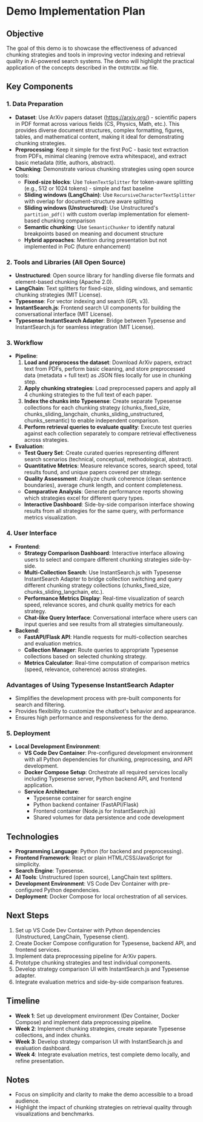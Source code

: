# Demo Implementation Plan

## Objective
The goal of this demo is to showcase the effectiveness of advanced chunking strategies and tools in improving vector indexing and retrieval quality in AI-powered search systems. The demo will highlight the practical application of the concepts described in the `OVERVIEW.md` file.

## Key Components

### 1. Data Preparation
- **Dataset**: Use ArXiv papers dataset (https://arxiv.org/) - scientific papers in PDF format across various fields (CS, Physics, Math, etc.). This provides diverse document structures, complex formatting, figures, tables, and mathematical content, making it ideal for demonstrating chunking strategies.
- **Preprocessing**: Keep it simple for the first PoC - basic text extraction from PDFs, minimal cleaning (remove extra whitespace), and extract basic metadata (title, authors, abstract).
- **Chunking**: Demonstrate various chunking strategies using open source tools:
  - **Fixed-size blocks**: Use `TokenTextSplitter` for token-aware splitting (e.g., 512 or 1024 tokens) - simple and fast baseline
  - **Sliding windows (LangChain)**: Use `RecursiveCharacterTextSplitter` with overlap for document-structure aware splitting
  - **Sliding windows (Unstructured)**: Use Unstructured's `partition_pdf()` with custom overlap implementation for element-based chunking comparison
  - **Semantic chunking**: Use `SemanticChunker` to identify natural breakpoints based on meaning and document structure
  - **Hybrid approaches**: Mention during presentation but not implemented in PoC (future enhancement)

### 2. Tools and Libraries (All Open Source)
- **Unstructured**: Open source library for handling diverse file formats and element-based chunking (Apache 2.0).
- **LangChain**: Text splitters for fixed-size, sliding windows, and semantic chunking strategies (MIT License).
- **Typesense**: For vector indexing and search (GPL v3).
- **InstantSearch.js**: Frontend search UI components for building the conversational interface (MIT License).
- **Typesense InstantSearch Adapter**: Bridge between Typesense and InstantSearch.js for seamless integration (MIT License).

### 3. Workflow
- **Pipeline**:
  1. **Load and preprocess the dataset**: Download ArXiv papers, extract text from PDFs, perform basic cleaning, and store preprocessed data (metadata + full text) as JSON files locally for use in chunking step.
  2. **Apply chunking strategies**: Load preprocessed papers and apply all 4 chunking strategies to the full text of each paper.
  3. **Index the chunks into Typesense**: Create separate Typesense collections for each chunking strategy (chunks_fixed_size, chunks_sliding_langchain, chunks_sliding_unstructured, chunks_semantic) to enable independent comparison.
  4. **Perform retrieval queries to evaluate quality**: Execute test queries against each collection separately to compare retrieval effectiveness across strategies.
- **Evaluation**:
  - **Test Query Set**: Create curated queries representing different search scenarios (technical, conceptual, methodological, abstract).
  - **Quantitative Metrics**: Measure relevance scores, search speed, total results found, and unique papers covered per strategy.
  - **Quality Assessment**: Analyze chunk coherence (clean sentence boundaries), average chunk length, and content completeness.
  - **Comparative Analysis**: Generate performance reports showing which strategies excel for different query types.
  - **Interactive Dashboard**: Side-by-side comparison interface showing results from all strategies for the same query, with performance metrics visualization.

### 4. User Interface
- **Frontend**:
  - **Strategy Comparison Dashboard**: Interactive interface allowing users to select and compare different chunking strategies side-by-side.
  - **Multi-Collection Search**: Use InstantSearch.js with Typesense InstantSearch Adapter to bridge collection switching and query different chunking strategy collections (chunks_fixed_size, chunks_sliding_langchain, etc.).
  - **Performance Metrics Display**: Real-time visualization of search speed, relevance scores, and chunk quality metrics for each strategy.
  - **Chat-like Query Interface**: Conversational interface where users can input queries and see results from all strategies simultaneously.
- **Backend**:
  - **FastAPI/Flask API**: Handle requests for multi-collection searches and evaluation metrics.
  - **Collection Manager**: Route queries to appropriate Typesense collections based on selected chunking strategy.
  - **Metrics Calculator**: Real-time computation of comparison metrics (speed, relevance, coherence) across strategies.

### Advantages of Using Typesense InstantSearch Adapter
- Simplifies the development process with pre-built components for search and filtering.
- Provides flexibility to customize the chatbot's behavior and appearance.
- Ensures high performance and responsiveness for the demo.

### 5. Deployment
- **Local Development Environment**:
  - **VS Code Dev Container**: Pre-configured development environment with all Python dependencies for chunking, preprocessing, and API development.
  - **Docker Compose Setup**: Orchestrate all required services locally including Typesense server, Python backend API, and frontend application.
  - **Service Architecture**: 
    - Typesense container for search engine
    - Python backend container (FastAPI/Flask)
    - Frontend container (Node.js for InstantSearch.js)
    - Shared volumes for data persistence and code development

## Technologies
- **Programming Language**: Python (for backend and preprocessing).
- **Frontend Framework**: React or plain HTML/CSS/JavaScript for simplicity.
- **Search Engine**: Typesense.
- **AI Tools**: Unstructured (open source), LangChain text splitters.
- **Development Environment**: VS Code Dev Container with pre-configured Python dependencies.
- **Deployment**: Docker Compose for local orchestration of all services.

## Next Steps
1. Set up VS Code Dev Container with Python dependencies (Unstructured, LangChain, Typesense client).
2. Create Docker Compose configuration for Typesense, backend API, and frontend services.
3. Implement data preprocessing pipeline for ArXiv papers.
4. Prototype chunking strategies and test individual components.
5. Develop strategy comparison UI with InstantSearch.js and Typesense adapter.
6. Integrate evaluation metrics and side-by-side comparison features.

## Timeline
- **Week 1**: Set up development environment (Dev Container, Docker Compose) and implement data preprocessing pipeline.
- **Week 2**: Implement chunking strategies, create separate Typesense collections, and index chunks.
- **Week 3**: Develop strategy comparison UI with InstantSearch.js and evaluation dashboard.
- **Week 4**: Integrate evaluation metrics, test complete demo locally, and refine presentation.

## Notes
- Focus on simplicity and clarity to make the demo accessible to a broad audience.
- Highlight the impact of chunking strategies on retrieval quality through visualizations and benchmarks.